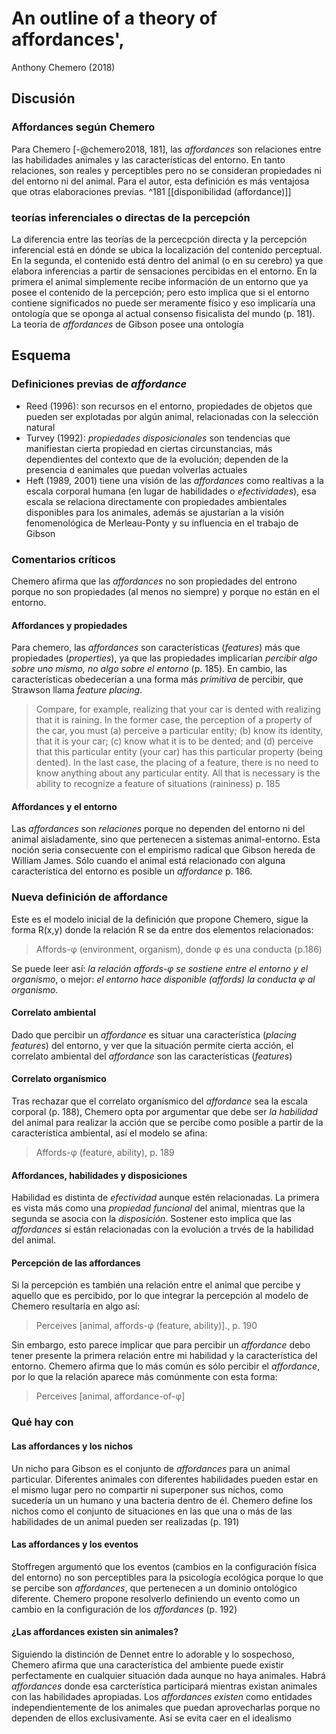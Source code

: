 # An outline of a theory of affordances',
Anthony Chemero (2018)

## Discusión
### Affordances según Chemero
Para Chemero [-@chemero2018, 181], las *affordances* son relaciones entre las habilidades animales y las características del entorno. En tanto relaciones, son reales y perceptibles pero no se consideran propiedades ni del entorno ni del animal. Para el autor, esta definición es más ventajosa que otras elaboraciones previas. ^181 [[disponibilidad (affordance)]]

### teorías inferenciales o directas de la percepción
La diferencia entre las teorías de la percecpción directa y la percepción inferencial está en dónde se ubica la localización del contenido perceptual. En la segunda, el contenido está dentro del animal (o en su cerebro) ya que elabora inferencias a partir de sensaciones percibidas en el entorno. En la primera el animal simplemente recibe información de un entorno que ya posee el contenido de la percepción; pero esto implica que si el entorno contiene significados no puede ser meramente físico y eso implicaría una ontología que se oponga al actual consenso fisicalista del mundo (p. 181). La teoría de *affordances* de Gibson posee una ontología
 
## Esquema
### Definiciones previas de *affordance*
- Reed (1996): son recursos en el entorno, propiedades de objetos que pueden ser explotadas por algún animal, relacionadas con la selección natural
- Turvey (1992): *propiedades disposicionales* son tendencias que manifiestan cierta propiedad en ciertas circunstancias, más dependientes del contexto que de la evolución; dependen de la presencia d eanimales que puedan volverlas actuales
- Heft (1989, 2001) tiene una visión de las *affordances* como realtivas a la escala corporal humana (en lugar de habilidades o *efectividades*), esa escala se relaciona directamente con propiedades ambientales disponibles para los animales, además se ajustarían a la visión fenomenológica de Merleau-Ponty y su influencia en el trabajo de Gibson
### Comentarios críticos
Chemero afirma que las *affordances* no son propiedades del entrono porque no son propiedades (al menos no siempre) y porque no están en el entorno.

#### Affordances y propiedades
Para chemero, las *affordances* son características (*features*) más que propiedades (*properties*), ya que las propiedades implicarían *percibir algo sobre uno mismo, no algo sobre el entorno* (p. 185). En cambio, las características obedecerían a una forma más *primitiva* de percibir, que Strawson llama *feature placing*. 

>Compare, for example, realizing that your car is dented with realizing that it is raining. In the former case, the perception of a property of the car, you must (a) perceive a particular entity; (b) know its identity, that it is your car; (c) know what it is to be dented; and (d) perceive that this particular entity (your car) has this particular property (being dented). In the last case, the placing of a feature, there is no need to know anything about any particular entity. All that is necessary is the ability to recognize a feature of situations (raininess) p. 185

#### Affordances y el entorno
Las *affordances* son *relaciones* porque no dependen del entorno ni del animal aisladamente, sino que pertenecen a sistemas animal-entorno. Esta noción seria consecuente con el empirismo radical que Gibson hereda de William James. Sólo cuando el animal está relacionado con alguna característica del entorno es posible un *affordance* p. 186.

### Nueva definición de affordance
Este es el modelo inicial de la definición que propone Chemero, sigue la forma R(x,y) donde la relación R se da entre dos elementos relacionados:

>Affords-φ (environment, organism), donde φ es una conducta (p.186)

Se puede leer así: *la relación affords-φ se sostiene entre el entorno y el organismo*, o mejor: *el entorno hace disponible (affords) la conducta φ al organismo*.

#### Correlato ambiental
Dado que percibir un *affordance* es situar una característica (*placing features*) del entorno, y ver que la situación permite cierta acción, el correlato ambiental del *affordance* son las características (*features*)

#### Correlato organísmico
Tras rechazar que el correlato organísmico del *affordance* sea la escala corporal (p. 188), Chemero opta por argumentar que debe ser *la habilidad* del animal para realizar la acción que se percibe como posible a partir de la característica ambiental, así el modelo se afina:

>Affords-φ (feature, ability), p. 189

#### Affordances, habilidades y disposiciones
Habilidad es distinta de *efectividad* aunque estén relacionadas. La primera es vista más como una *propiedad funcional* del animal, mientras que la segunda se asocia con la *disposición*. Sostener esto implica que las *affordances* sí están relacionadas con la evolución a trvés de la habilidad del animal.

#### Percepción de las affordances
Si la percepción es también una relación entre el animal que percibe y aquello que es percibido, por lo que integrar la percepción al modelo de Chemero resultaría en algo así:

>Perceives \[animal, affords-φ (feature, ability)\]., p. 190

Sin embargo, esto parece implicar que para percibir un *affordance* debo tener presente la primera relación entre mi habilidad y la característica del entorno. Chemero afirma que lo más común es sólo percibir el *affordance*, por lo que la relación aparece más comúnmente con esta forma:

>Perceives \[animal, affordance-of-φ\]

### Qué hay con
#### Las affordances y los nichos
Un nicho para Gibson es el conjunto de *affordances* para un animal particular. Diferentes animales con diferentes habilidades pueden estar en el mismo lugar pero no compartir ni superponer sus nichos, como sucedería un un humano y una bacteria dentro de él. Chemero define los nichos como el conjunto de situaciones en las que una o más de las habilidades de un animal pueden ser realizadas (p. 191)

#### Las affordances y los eventos
Stoffregen argumentó que los eventos (cambios en la configuración física del entorno) no son perceptibles para la psicología ecológica porque lo que se percibe son *affordances*, que pertenecen a un dominio ontológico diferente. Chemero propone resolverlo definiendo un evento como un cambio en la configuración de los *affordances* (p. 192)

#### ¿Las affordances existen sin animales?
Siguiendo la distinción de Dennet entre lo adorable y lo sospechoso, Chemero afirma que una característica del ambiente puede existir perfectamente en cualquier situación dada aunque no haya animales. Habrá *affordances* donde esa carcterística participará mientras existan animales con las habilidades apropiadas. Los *affordances existen* como entidades independientemente de los animales que puedan aprovecharlas porque no dependen de ellos exclusivamente. Así se evita caer en el idealismo
